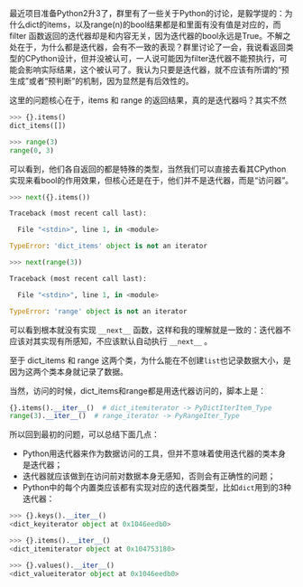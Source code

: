 
最近项目准备Python2升3了，群里有了一些关于Python的讨论，是毅学提的：为什么dict的items，以及range(n)的bool结果都是和里面有没有值是对应的，而 filter 函数返回的迭代器却是和内容无关，因为迭代器的bool永远是True。不解之处在于，为什么都是迭代器，会有不一致的表现？群里讨论了一会，我说看返回类型的CPython设计，但并没被认可，一人说可能因为filter迭代器不能预执行，可能会影响实际结果，这个被认可了。我认为只要是迭代器，就不应该有所谓的“预生成”或者“预判断”的机制，因为显然是有后效性的。

这里的问题核心在于，items 和 range 的返回结果，真的是迭代器吗？其实不然
```python
>>> {}.items()
dict_items([])

>>> range(3)
range(0, 3)
```
可以看到，他们各自返回的都是特殊的类型，当然我们可以直接去看其CPython实现来看bool的作用效果，但核心还是在于，他们并不是迭代器，而是“访问器”。
```python
>>> next({}.items())

Traceback (most recent call last):

  File "<stdin>", line 1, in <module>

TypeError: 'dict_items' object is not an iterator

>>> next(range(3))

Traceback (most recent call last):

  File "<stdin>", line 1, in <module>

TypeError: 'range' object is not an iterator
```
可以看到根本就没有实现 `__next__` 函数，这样和我的理解就是一致的：迭代器不应该对其实现有所感知，不应该默认自动执行 `__next__` 。

至于 dict_items 和 range 这两个类，为什么能在不创建`list`也记录数据大小，是因为这两个类本身就记录了数据。

当然，访问的时候，dict_items和range都是用迭代器访问的，脚本上是：
```python
{}.items().__iter__()  # dict_itemiterator -> PyDictIterItem_Type
range(3).__iter__()  # range_iterator -> PyRangeIter_Type
```

所以回到最初的问题，可以总结下面几点：
- Python用迭代器来作为数据访问的工具，但并不意味着使用迭代器的类本身是迭代器；
- 迭代器就应该做到在访问前对数据本身无感知，否则会有正确性的问题；
- Python中的每个内置类应该都有实现对应的迭代器类型，比如`dict`用到的3种迭代器：
```python
>>> {}.keys().__iter__()
<dict_keyiterator object at 0x1046eedb0>

>>> {}.items().__iter__()
<dict_itemiterator object at 0x104753180>

>>> {}.values().__iter__()
<dict_valueiterator object at 0x1046eedb0>
```

